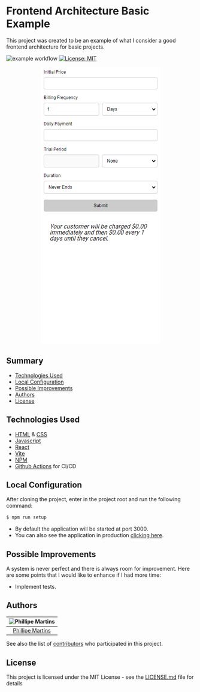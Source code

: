 # Frontend Architecture Basic Example <!-- omit in toc -->

This project was created to be an example of what I consider a good frontend architecture for basic projects.

![example workflow](https://github.com/inkasadev/frontend-architecture-basic-example/actions/workflows/deploy-page.yml/badge.svg)
[![License: MIT](https://img.shields.io/badge/License-MIT-yellow.svg)](https://opensource.org/licenses/MIT)

<p align="center" >
    <img src="media/cover.png">
</p>

## Summary <!-- omit in toc -->

- [Technologies Used](#technologies-used)
- [Local Configuration](#local-configuration)
- [Possible Improvements](#possible-improvements)
- [Authors](#authors)
- [License](#license)

## Technologies Used

- [HTML](https://developer.mozilla.org/en-US/docs/Web/HTML) & [CSS](https://developer.mozilla.org/en-US/docs/Web/CSS)
- [Javascript](https://developer.mozilla.org/en-US/docs/Web/JavaScript)
- [React](https://react.dev/)
- [Vite](https://vitejs.dev/)
- [NPM](https://www.npmjs.com/)
- [Github Actions](https://docs.github.com/en/actions) for CI/CD

## Local Configuration

After cloning the project, enter in the project root and run the following command:

```sh
$ npm run setup
```

- By default the application will be started at port 3000.
- You can also see the application in production [clicking here](https://react-hook-form-zod.surge.sh/).

## Possible Improvements

A system is never perfect and there is always room for improvement. Here are some points that I would like to enhance if I had more time:

- Implement tests.

## Authors

| ![Phillipe Martins](https://avatars.githubusercontent.com/u/7750404?v=4&s=150) |
| :----------------------------------------------------------------------------: |
|               [Phillipe Martins](https://github.com/inkasadev/)                |

See also the list of
[contributors](https://github.com/inkasadev/studioled/contributors) who
participated in this project.

## License

This project is licensed under the MIT License - see the
[LICENSE.md](LICENSE.md) file for details